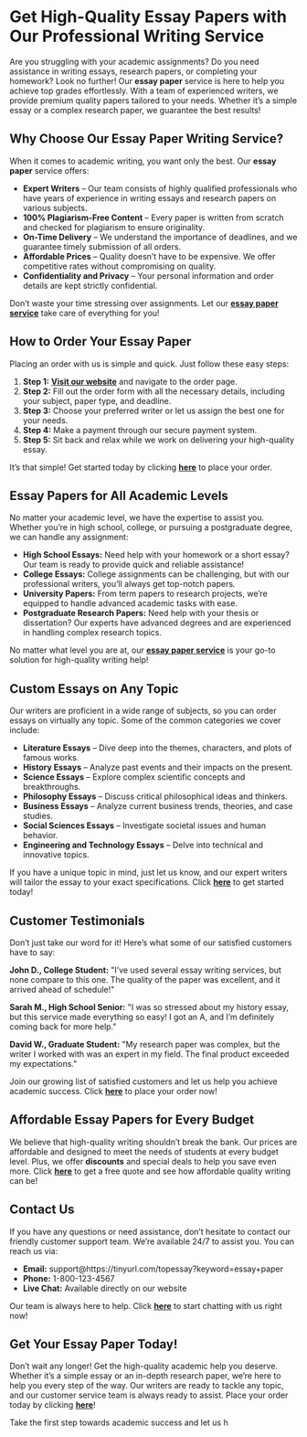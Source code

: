 <h1>Get High-Quality Essay Papers with Our Professional Writing Service</h1>

<p>Are you struggling with your academic assignments? Do you need assistance in writing essays, research papers, or completing your homework? Look no further! Our <strong>essay paper</strong> service is here to help you achieve top grades effortlessly. With a team of experienced writers, we provide premium quality papers tailored to your needs. Whether it’s a simple essay or a complex research paper, we guarantee the best results!</p>

<h2>Why Choose Our Essay Paper Writing Service?</h2>

<p>When it comes to academic writing, you want only the best. Our <strong>essay paper</strong> service offers:</p>

<ul>
  <li><strong>Expert Writers</strong> – Our team consists of highly qualified professionals who have years of experience in writing essays and research papers on various subjects.</li>
  <li><strong>100% Plagiarism-Free Content</strong> – Every paper is written from scratch and checked for plagiarism to ensure originality.</li>
  <li><strong>On-Time Delivery</strong> – We understand the importance of deadlines, and we guarantee timely submission of all orders.</li>
  <li><strong>Affordable Prices</strong> – Quality doesn’t have to be expensive. We offer competitive rates without compromising on quality.</li>
  <li><strong>Confidentiality and Privacy</strong> – Your personal information and order details are kept strictly confidential.</li>
</ul>

<p>Don’t waste your time stressing over assignments. Let our <a href="https://tinyurl.com/topessay?keyword=essay+paper"><strong>essay paper service</strong></a> take care of everything for you!</p>

<h2>How to Order Your Essay Paper</h2>

<p>Placing an order with us is simple and quick. Just follow these easy steps:</p>

<ol>
  <li><strong>Step 1:</strong> <a href="https://tinyurl.com/topessay?keyword=essay+paper"><strong>Visit our website</strong></a> and navigate to the order page.</li>
  <li><strong>Step 2:</strong> Fill out the order form with all the necessary details, including your subject, paper type, and deadline.</li>
  <li><strong>Step 3:</strong> Choose your preferred writer or let us assign the best one for your needs.</li>
  <li><strong>Step 4:</strong> Make a payment through our secure payment system.</li>
  <li><strong>Step 5:</strong> Sit back and relax while we work on delivering your high-quality essay.</li>
</ol>

<p>It’s that simple! Get started today by clicking <a href="https://tinyurl.com/topessay?keyword=essay+paper"><strong>here</strong></a> to place your order.</p>

<h2>Essay Papers for All Academic Levels</h2>

<p>No matter your academic level, we have the expertise to assist you. Whether you’re in high school, college, or pursuing a postgraduate degree, we can handle any assignment:</p>

<ul>
  <li><strong>High School Essays:</strong> Need help with your homework or a short essay? Our team is ready to provide quick and reliable assistance!</li>
  <li><strong>College Essays:</strong> College assignments can be challenging, but with our professional writers, you’ll always get top-notch papers.</li>
  <li><strong>University Papers:</strong> From term papers to research projects, we’re equipped to handle advanced academic tasks with ease.</li>
  <li><strong>Postgraduate Research Papers:</strong> Need help with your thesis or dissertation? Our experts have advanced degrees and are experienced in handling complex research topics.</li>
</ul>

<p>No matter what level you are at, our <a href="https://tinyurl.com/topessay?keyword=essay+paper"><strong>essay paper service</strong></a> is your go-to solution for high-quality writing help!</p>

<h2>Custom Essays on Any Topic</h2>

<p>Our writers are proficient in a wide range of subjects, so you can order essays on virtually any topic. Some of the common categories we cover include:</p>

<ul>
  <li><strong>Literature Essays</strong> – Dive deep into the themes, characters, and plots of famous works.</li>
  <li><strong>History Essays</strong> – Analyze past events and their impacts on the present.</li>
  <li><strong>Science Essays</strong> – Explore complex scientific concepts and breakthroughs.</li>
  <li><strong>Philosophy Essays</strong> – Discuss critical philosophical ideas and thinkers.</li>
  <li><strong>Business Essays</strong> – Analyze current business trends, theories, and case studies.</li>
  <li><strong>Social Sciences Essays</strong> – Investigate societal issues and human behavior.</li>
  <li><strong>Engineering and Technology Essays</strong> – Delve into technical and innovative topics.</li>
</ul>

<p>If you have a unique topic in mind, just let us know, and our expert writers will tailor the essay to your exact specifications. Click <a href="https://tinyurl.com/topessay?keyword=essay+paper"><strong>here</strong></a> to get started today!</p>

<h2>Customer Testimonials</h2>

<p>Don’t just take our word for it! Here’s what some of our satisfied customers have to say:</p>

<p><strong>John D., College Student:</strong> "I’ve used several essay writing services, but none compare to this one. The quality of the paper was excellent, and it arrived ahead of schedule!"</p>

<p><strong>Sarah M., High School Senior:</strong> "I was so stressed about my history essay, but this service made everything so easy! I got an A, and I’m definitely coming back for more help."</p>

<p><strong>David W., Graduate Student:</strong> "My research paper was complex, but the writer I worked with was an expert in my field. The final product exceeded my expectations."</p>

<p>Join our growing list of satisfied customers and let us help you achieve academic success. Click <a href="https://tinyurl.com/topessay?keyword=essay+paper"><strong>here</strong></a> to place your order now!</p>

<h2>Affordable Essay Papers for Every Budget</h2>

<p>We believe that high-quality writing shouldn’t break the bank. Our prices are affordable and designed to meet the needs of students at every budget level. Plus, we offer <strong>discounts</strong> and special deals to help you save even more. Click <a href="https://tinyurl.com/topessay?keyword=essay+paper"><strong>here</strong></a> to get a free quote and see how affordable quality writing can be!</p>

<h2>Contact Us</h2>

<p>If you have any questions or need assistance, don’t hesitate to contact our friendly customer support team. We’re available 24/7 to assist you. You can reach us via:</p>

<ul>
  <li><strong>Email:</strong> support@https://tinyurl.com/topessay?keyword=essay+paper</li>
  <li><strong>Phone:</strong> 1-800-123-4567</li>
  <li><strong>Live Chat:</strong> Available directly on our website</li>
</ul>

<p>Our team is always here to help. Click <a href="https://tinyurl.com/topessay?keyword=essay+paper"><strong>here</strong></a> to start chatting with us right now!</p>

<h2>Get Your Essay Paper Today!</h2>

<p>Don’t wait any longer! Get the high-quality academic help you deserve. Whether it’s a simple essay or an in-depth research paper, we’re here to help you every step of the way. Our writers are ready to tackle any topic, and our customer service team is always ready to assist. Place your order today by clicking <a href="https://tinyurl.com/topessay?keyword=essay+paper"><strong>here</strong></a>!</p>

<p>Take the first step towards academic success and let us h
